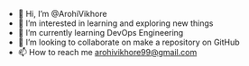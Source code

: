 - 👋 Hi, I’m @ArohiVikhore
- 👀 I’m interested in learning and exploring new things
- 🌱 I’m currently learning DevOps Engineering 
- 💞️ I’m looking to collaborate on make a repository on GitHub
- 📫 How to reach me arohivikhore99@gmail.com

<!---
ArohiVikhore/ArohiVikhore is a ✨ special ✨ repository because its `README.md` (this file) appears on your GitHub profile.
You can click the Preview link to take a look at your changes.
--->
